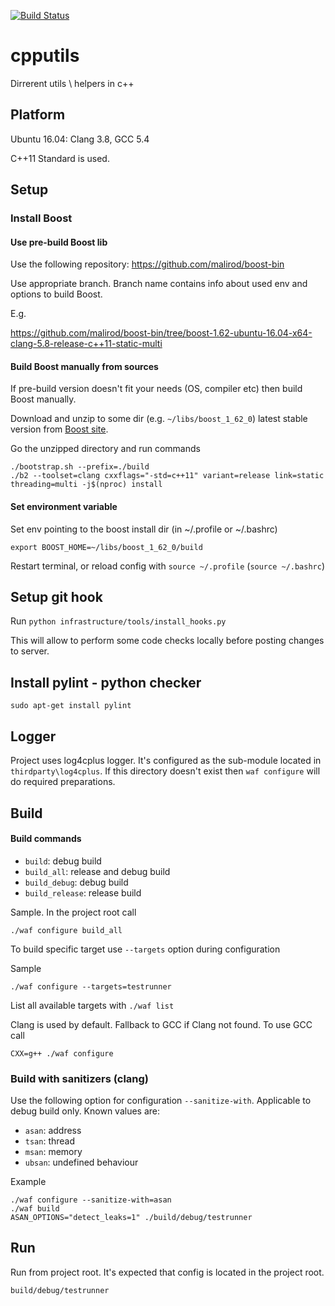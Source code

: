 [![Build Status](https://travis-ci.org/malirod/cpputils.svg?branch=master)](https://travis-ci.org/malirod/cpputils)

# cpputils
Dirrerent utils \ helpers in c++

## Platform

Ubuntu 16.04: Clang 3.8, GCC 5.4

C++11 Standard is used.

## Setup

### Install Boost

#### Use pre-build Boost lib

Use the following repository: https://github.com/malirod/boost-bin

Use appropriate branch. Branch name contains info about used env and options to build Boost.

E.g.

https://github.com/malirod/boost-bin/tree/boost-1.62-ubuntu-16.04-x64-clang-5.8-release-c++11-static-multi

#### Build Boost manually from sources
If pre-build version doesn't fit your needs (OS, compiler etc) then build Boost manually.

Download and unzip to some dir (e.g. `~/libs/boost_1_62_0`) latest stable version from [Boost site](http://www.boost.org/).

Go the unzipped directory and run commands

```
./bootstrap.sh --prefix=./build
./b2 --toolset=clang cxxflags="-std=c++11" variant=release link=static threading=multi -j$(nproc) install

```

#### Set environment variable
Set env pointing to the boost install dir (in ~/.profile or ~/.bashrc)

`export BOOST_HOME=~/libs/boost_1_62_0/build`

Restart terminal, or reload config with `source ~/.profile` (`source ~/.bashrc`)

## Setup git hook

Run `python infrastructure/tools/install_hooks.py`

This will allow to perform some code checks locally before posting changes to server.

## Install pylint - python checker

`sudo apt-get install pylint`

## Logger

Project uses log4cplus logger. It's configured as the sub-module located in `thirdparty\log4cplus`. If this directory doesn't exist then `waf configure` will do required preparations.

## Build

#### Build commands
- `build`: debug build
- `build_all`: release and debug build
- `build_debug`: debug build
- `build_release`: release build

Sample. In the project root call

`./waf configure build_all`

To build specific target use `--targets` option during configuration

Sample

`./waf configure --targets=testrunner`

List all available targets with `./waf list`

Clang is used by default. Fallback to GCC if Clang not found. To use GCC call

`CXX=g++ ./waf configure`

### Build with sanitizers (clang)

Use the following option for configuration `--sanitize-with`. Applicable to debug build only. Known values are:

- `asan`: address
- `tsan`: thread
- `msan`: memory
- `ubsan`: undefined behaviour

Example

```
./waf configure --sanitize-with=asan
./waf build
ASAN_OPTIONS="detect_leaks=1" ./build/debug/testrunner
```

## Run

Run from project root. It's expected that config is located in the project root.

`build/debug/testrunner`

